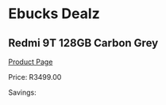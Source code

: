 
# Ebucks Dealz
## Redmi 9T 128GB Carbon Grey
[Product Page](https://www.ebucks.com/web/shop/productSelected.do?prodId=1149451318&catId=1233326260)

Price: R3499.00

Savings: 


	